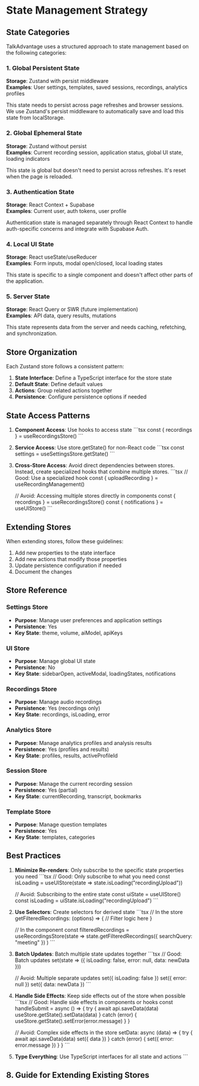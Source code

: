 # State Management Strategy

## State Categories

TalkAdvantage uses a structured approach to state management based on the following categories:

### 1. Global Persistent State

**Storage**: Zustand with persist middleware  
**Examples**: User settings, templates, saved sessions, recordings, analytics profiles

This state needs to persist across page refreshes and browser sessions. We use Zustand's persist middleware to automatically save and load this state from localStorage.

### 2. Global Ephemeral State

**Storage**: Zustand without persist  
**Examples**: Current recording session, application status, global UI state, loading indicators

This state is global but doesn't need to persist across refreshes. It's reset when the page is reloaded.

### 3. Authentication State

**Storage**: React Context + Supabase  
**Examples**: Current user, auth tokens, user profile

Authentication state is managed separately through React Context to handle auth-specific concerns and integrate with Supabase Auth.

### 4. Local UI State

**Storage**: React useState/useReducer  
**Examples**: Form inputs, modal open/closed, local loading states

This state is specific to a single component and doesn't affect other parts of the application.

### 5. Server State

**Storage**: React Query or SWR (future implementation)  
**Examples**: API data, query results, mutations

This state represents data from the server and needs caching, refetching, and synchronization.

## Store Organization

Each Zustand store follows a consistent pattern:

1. **State Interface**: Define a TypeScript interface for the store state
2. **Default State**: Define default values
3. **Actions**: Group related actions together
4. **Persistence**: Configure persistence options if needed

## State Access Patterns

1. **Component Access**: Use hooks to access state
   \`\`\`tsx
   const { recordings } = useRecordingsStore()
   \`\`\`

2. **Service Access**: Use store.getState() for non-React code
   \`\`\`tsx
   const settings = useSettingsStore.getState()
   \`\`\`

3. **Cross-Store Access**: Avoid direct dependencies between stores. Instead, create specialized hooks that combine multiple stores.
   \`\`\`tsx
   // Good: Use a specialized hook
   const { uploadRecording } = useRecordingManagement()
   
   // Avoid: Accessing multiple stores directly in components
   const { recordings } = useRecordingsStore()
   const { notifications } = useUIStore()
   \`\`\`

## Extending Stores

When extending stores, follow these guidelines:
1. Add new properties to the state interface
2. Add new actions that modify those properties
3. Update persistence configuration if needed
4. Document the changes

## Store Reference

### Settings Store
- **Purpose**: Manage user preferences and application settings
- **Persistence**: Yes
- **Key State**: theme, volume, aiModel, apiKeys

### UI Store
- **Purpose**: Manage global UI state
- **Persistence**: No
- **Key State**: sidebarOpen, activeModal, loadingStates, notifications

### Recordings Store
- **Purpose**: Manage audio recordings
- **Persistence**: Yes (recordings only)
- **Key State**: recordings, isLoading, error

### Analytics Store
- **Purpose**: Manage analytics profiles and analysis results
- **Persistence**: Yes (profiles and results)
- **Key State**: profiles, results, activeProfileId

### Session Store
- **Purpose**: Manage the current recording session
- **Persistence**: Yes (partial)
- **Key State**: currentRecording, transcript, bookmarks

### Template Store
- **Purpose**: Manage question templates
- **Persistence**: Yes
- **Key State**: templates, categories

## Best Practices

1. **Minimize Re-renders**: Only subscribe to the specific state properties you need
   \`\`\`tsx
   // Good: Only subscribe to what you need
   const isLoading = useUIStore(state => state.isLoading("recordingUpload"))
   
   // Avoid: Subscribing to the entire state
   const uiState = useUIStore()
   const isLoading = uiState.isLoading("recordingUpload")
   \`\`\`

2. **Use Selectors**: Create selectors for derived state
   \`\`\`tsx
   // In the store
   getFilteredRecordings: (options) => {
     // Filter logic here
   }
   
   // In the component
   const filteredRecordings = useRecordingsStore(state => 
     state.getFilteredRecordings({ searchQuery: "meeting" })
   )
   \`\`\`

3. **Batch Updates**: Batch multiple state updates together
   \`\`\`tsx
   // Good: Batch updates
   set(state => ({
     isLoading: false,
     error: null,
     data: newData
   }))
   
   // Avoid: Multiple separate updates
   set({ isLoading: false })
   set({ error: null })
   set({ data: newData })
   \`\`\`

4. **Handle Side Effects**: Keep side effects out of the store when possible
   \`\`\`tsx
   // Good: Handle side effects in components or hooks
   const handleSubmit = async () => {
     try {
       await api.saveData(data)
       useStore.getState().setData(data)
     } catch (error) {
       useStore.getState().setError(error.message)
     }
   }
   
   // Avoid: Complex side effects in the store
   setData: async (data) => {
     try {
       await api.saveData(data)
       set({ data })
     } catch (error) {
       set({ error: error.message })
     }
   }
   \`\`\`

5. **Type Everything**: Use TypeScript interfaces for all state and actions
\`\`\`

## 8. Guide for Extending Existing Stores
